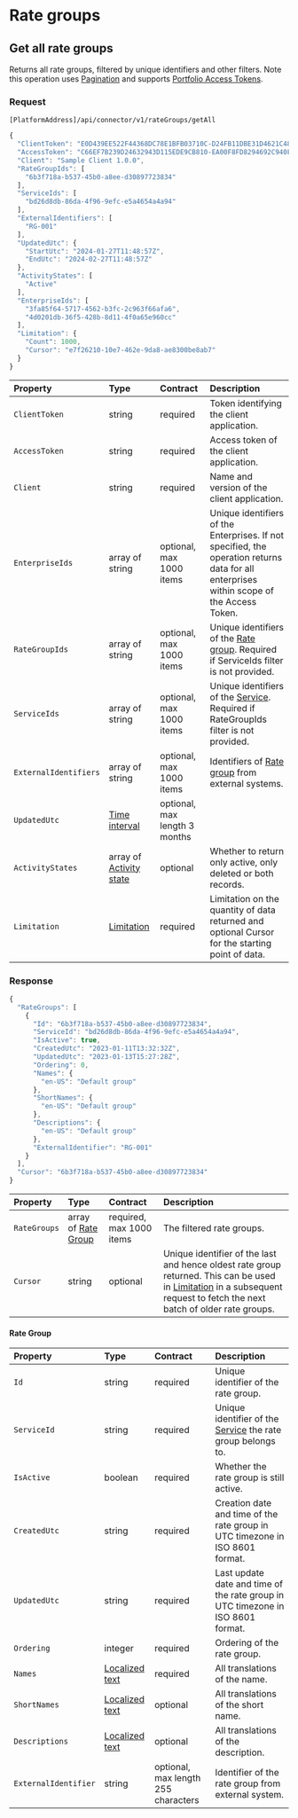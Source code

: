<!-- AUTOMATICALLY GENERATED, DO NOT MODIFY -->
# Rate groups

## Get all rate groups

Returns all rate groups, filtered by unique identifiers and other filters. Note this operation uses [Pagination](../guidelines/pagination.md) and supports [Portfolio Access Tokens](../concepts/multi-property.md).

### Request

`[PlatformAddress]/api/connector/v1/rateGroups/getAll`

```javascript
{
  "ClientToken": "E0D439EE522F44368DC78E1BFB03710C-D24FB11DBE31D4621C4817E028D9E1D",
  "AccessToken": "C66EF7B239D24632943D115EDE9CB810-EA00F8FD8294692C940F6B5A8F9453D",
  "Client": "Sample Client 1.0.0",
  "RateGroupIds": [
    "6b3f718a-b537-45b0-a8ee-d30897723834"
  ],
  "ServiceIds": [
    "bd26d8db-86da-4f96-9efc-e5a4654a4a94"
  ],
  "ExternalIdentifiers": [
    "RG-001"
  ],
  "UpdatedUtc": {
    "StartUtc": "2024-01-27T11:48:57Z",
    "EndUtc": "2024-02-27T11:48:57Z"
  },
  "ActivityStates": [
    "Active"
  ],
  "EnterpriseIds": [
    "3fa85f64-5717-4562-b3fc-2c963f66afa6",
    "4d0201db-36f5-428b-8d11-4f0a65e960cc"
  ],
  "Limitation": {
    "Count": 1000,
    "Cursor": "e7f26210-10e7-462e-9da8-ae8300be8ab7"
  }
}
```

| Property | Type | Contract | Description |
| :-- | :-- | :-- | :-- |
| `ClientToken` | string | required | Token identifying the client application. |
| `AccessToken` | string | required | Access token of the client application. |
| `Client` | string | required | Name and version of the client application. |
| `EnterpriseIds` | array of string | optional, max 1000 items | Unique identifiers of the Enterprises. If not specified, the operation returns data for all enterprises within scope of the Access Token. |
| `RateGroupIds` | array of string | optional, max 1000 items | Unique identifiers of the [Rate group](rategroups.md#rate-group). Required if ServiceIds filter is not provided. |
| `ServiceIds` | array of string | optional, max 1000 items | Unique identifiers of the [Service](services.md#service). Required if RateGroupIds filter is not provided. |
| `ExternalIdentifiers` | array of string | optional, max 1000 items | Identifiers of [Rate group](rategroups.md#rate-group) from external systems. |
| `UpdatedUtc` | [Time interval](_objects.md#time-interval) | optional, max length 3 months |  |
| `ActivityStates` | array of [Activity state](_objects.md#activity-state) | optional | Whether to return only active, only deleted or both records. |
| `Limitation` | [Limitation](../guidelines/pagination.md#limitation) | required | Limitation on the quantity of data returned and optional Cursor for the starting point of data. |

### Response

```javascript
{
  "RateGroups": [
    {
      "Id": "6b3f718a-b537-45b0-a8ee-d30897723834",
      "ServiceId": "bd26d8db-86da-4f96-9efc-e5a4654a4a94",
      "IsActive": true,
      "CreatedUtc": "2023-01-11T13:32:32Z",
      "UpdatedUtc": "2023-01-13T15:27:28Z",
      "Ordering": 0,
      "Names": {
        "en-US": "Default group"
      },
      "ShortNames": {
        "en-US": "Default group"
      },
      "Descriptions": {
        "en-US": "Default group"
      },
      "ExternalIdentifier": "RG-001"
    }
  ],
  "Cursor": "6b3f718a-b537-45b0-a8ee-d30897723834"
}
```

| Property | Type | Contract | Description |
| :-- | :-- | :-- | :-- |
| `RateGroups` | array of [Rate Group](rategroups.md#rate-group) | required, max 1000 items | The filtered rate groups. |
| `Cursor` | string | optional | Unique identifier of the last and hence oldest rate group returned. This can be used in [Limitation](../guidelines/pagination.md#limitation) in a subsequent request to fetch the next batch of older rate groups. |

#### Rate Group

| Property | Type | Contract | Description |
| :-- | :-- | :-- | :-- |
| `Id` | string | required | Unique identifier of the rate group. |
| `ServiceId` | string | required | Unique identifier of the [Service](services.md#service) the rate group belongs to. |
| `IsActive` | boolean | required | Whether the rate group is still active. |
| `CreatedUtc` | string | required | Creation date and time of the rate group in UTC timezone in ISO 8601 format. |
| `UpdatedUtc` | string | required | Last update date and time of the rate group in UTC timezone in ISO 8601 format. |
| `Ordering` | integer | required | Ordering of the rate group. |
| `Names` | [Localized text](_objects.md#localized-text) | required | All translations of the name. |
| `ShortNames` | [Localized text](_objects.md#localized-text) | optional | All translations of the short name. |
| `Descriptions` | [Localized text](_objects.md#localized-text) | optional | All translations of the description. |
| `ExternalIdentifier` | string | optional, max length 255 characters | Identifier of the rate group from external system. |

